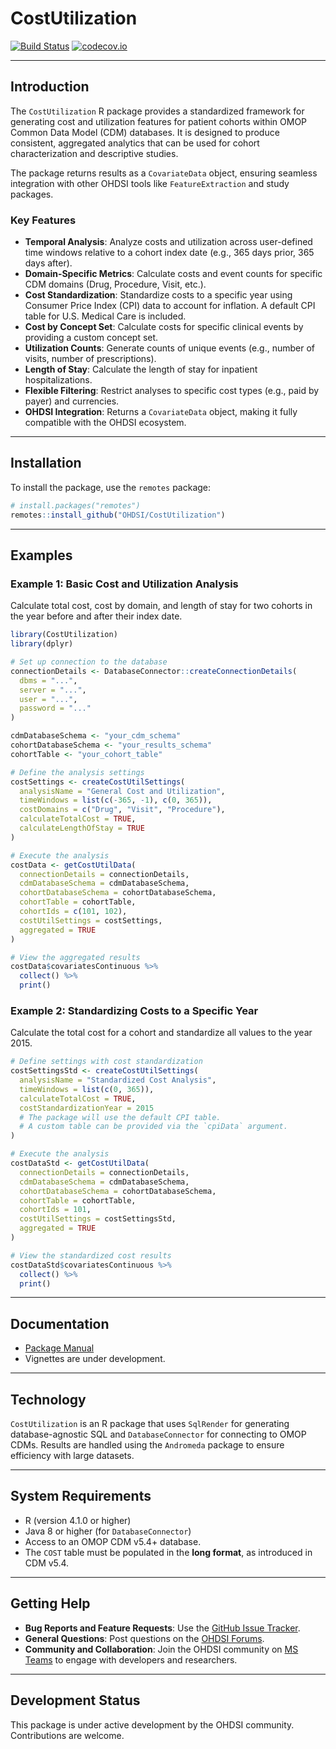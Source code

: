 # CostUtilization

[![Build Status](https://github.com/OHDSI/CostUtilization/workflows/R-CMD-check/badge.svg)](https://github.com/OHDSI/CostUtilization/actions?query=workflow%3AR-CMD-check+branch%3Amain)
[![codecov.io](https://codecov.io/github/OHDSI/CostUtilization/coverage.svg?branch=main)](https://app.codecov.io/github/OHDSI/CostUtilization?branch=main)

---

## Introduction

The `CostUtilization` R package provides a standardized framework for generating cost and utilization features for patient cohorts within OMOP Common Data Model (CDM) databases. It is designed to produce consistent, aggregated analytics that can be used for cohort characterization and descriptive studies.

The package returns results as a `CovariateData` object, ensuring seamless integration with other OHDSI tools like `FeatureExtraction` and study packages.

### Key Features

-   **Temporal Analysis**: Analyze costs and utilization across user-defined time windows relative to a cohort index date (e.g., 365 days prior, 365 days after).
-   **Domain-Specific Metrics**: Calculate costs and event counts for specific CDM domains (Drug, Procedure, Visit, etc.).
-   **Cost Standardization**: Standardize costs to a specific year using Consumer Price Index (CPI) data to account for inflation. A default CPI table for U.S. Medical Care is included.
-   **Cost by Concept Set**: Calculate costs for specific clinical events by providing a custom concept set.
-   **Utilization Counts**: Generate counts of unique events (e.g., number of visits, number of prescriptions).
-   **Length of Stay**: Calculate the length of stay for inpatient hospitalizations.
-   **Flexible Filtering**: Restrict analyses to specific cost types (e.g., paid by payer) and currencies.
-   **OHDSI Integration**: Returns a `CovariateData` object, making it fully compatible with the OHDSI ecosystem.

---

## Installation

To install the package, use the `remotes` package:

```r
# install.packages("remotes")
remotes::install_github("OHDSI/CostUtilization")
```

---

## Examples

### Example 1: Basic Cost and Utilization Analysis

Calculate total cost, cost by domain, and length of stay for two cohorts in the year before and after their index date.

```r
library(CostUtilization)
library(dplyr)

# Set up connection to the database
connectionDetails <- DatabaseConnector::createConnectionDetails(
  dbms = "...",
  server = "...",
  user = "...",
  password = "..."
)

cdmDatabaseSchema <- "your_cdm_schema"
cohortDatabaseSchema <- "your_results_schema"
cohortTable <- "your_cohort_table"

# Define the analysis settings
costSettings <- createCostUtilSettings(
  analysisName = "General Cost and Utilization",
  timeWindows = list(c(-365, -1), c(0, 365)),
  costDomains = c("Drug", "Visit", "Procedure"),
  calculateTotalCost = TRUE,
  calculateLengthOfStay = TRUE
)

# Execute the analysis
costData <- getCostUtilData(
  connectionDetails = connectionDetails,
  cdmDatabaseSchema = cdmDatabaseSchema,
  cohortDatabaseSchema = cohortDatabaseSchema,
  cohortTable = cohortTable,
  cohortIds = c(101, 102),
  costUtilSettings = costSettings,
  aggregated = TRUE
)

# View the aggregated results
costData$covariatesContinuous %>%
  collect() %>%
  print()
```

### Example 2: Standardizing Costs to a Specific Year

Calculate the total cost for a cohort and standardize all values to the year 2015.

```r
# Define settings with cost standardization
costSettingsStd <- createCostUtilSettings(
  analysisName = "Standardized Cost Analysis",
  timeWindows = list(c(0, 365)),
  calculateTotalCost = TRUE,
  costStandardizationYear = 2015
  # The package will use the default CPI table.
  # A custom table can be provided via the `cpiData` argument.
)

# Execute the analysis
costDataStd <- getCostUtilData(
  connectionDetails = connectionDetails,
  cdmDatabaseSchema = cdmDatabaseSchema,
  cohortDatabaseSchema = cohortDatabaseSchema,
  cohortTable = cohortTable,
  cohortIds = 101,
  costUtilSettings = costSettingsStd,
  aggregated = TRUE
)

# View the standardized cost results
costDataStd$covariatesContinuous %>%
  collect() %>%
  print()
```

---

## Documentation

-   [Package Manual](https://ohdsi.github.io/CostUtilization/)
-   Vignettes are under development.

---

## Technology

`CostUtilization` is an R package that uses `SqlRender` for generating database-agnostic SQL and `DatabaseConnector` for connecting to OMOP CDMs. Results are handled using the `Andromeda` package to ensure efficiency with large datasets.

---

## System Requirements

-   R (version 4.1.0 or higher)
-   Java 8 or higher (for `DatabaseConnector`)
-   Access to an OMOP CDM v5.4+ database.
-   The `COST` table must be populated in the **long format**, as introduced in CDM v5.4.

---

## Getting Help

-   **Bug Reports and Feature Requests**: Use the [GitHub Issue Tracker](https://github.com/OHDSI/CostUtilization/issues).
-   **General Questions**: Post questions on the [OHDSI Forums](https://forums.ohdsi.org/).
-   **Community and Collaboration**: Join the OHDSI community on [MS Teams](https://www.ohdsi.org/web/wiki/doku.php?id=documentation:collaboration:ms_teams) to engage with developers and researchers.

---

## Development Status

This package is under active development by the OHDSI community. Contributions are welcome.